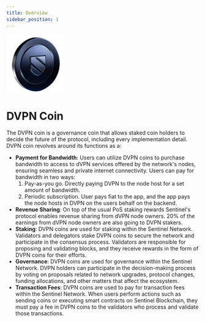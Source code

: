 ```yaml
---
title: Overview
sidebar_position: 1
---
```


![](/img/getting-started/dvpn-coin.png)

# DVPN Coin

The DVPN coin is a governance coin that allows staked coin holders to decide the future of the protocol, including every implementation detail. DVPN coin revolves around its functions as a:

- **Payment for Bandwidth**: Users can utilize DVPN coins to purchase bandwidth to access to dVPN services offered by the network's nodes, ensuring seamless and private internet connectivity.
    Users can pay for bandwidth in two ways:
    1. Pay-as-you go. Directly paying DVPN to the node host for a set amount of bandwidth.
    2. Periodic subscription. User pays fiat to the app, and the app pays the node hosts in DVPN on the users behalf on the backend. 
- **Revenue Sharing**: On top of the usual PoS staking rewards Sentinel's protocol enables revenue sharing from dVPN node owners. 20% of the earnings from dVPN node owners are also going to DVPN stakers.
- **Staking**: DVPN coins are used for staking within the Sentinel Network. Validators and delegators stake DVPN coins to secure the network and participate in the consensus process. Validators are responsible for proposing and validating blocks, and they receive rewards in the form of DVPN coins for their efforts.
- **Governance**: DVPN coins are used for governance within the Sentinel Network. DVPN holders can participate in the decision-making process by voting on proposals related to network upgrades, protocol changes, funding allocations, and other matters that affect the ecosystem.
- **Transaction Fees**: DVPN coins are used to pay for transaction fees within the Sentinel Network. When users perform actions such as sending coins or executing smart contracts on Sentinel Blockchain, they must pay a fee in DVPN coins to the validators who process and validate those transactions.